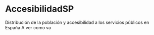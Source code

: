 # AccesibilidadSP
Distribución de la población y accesibilidad a los servicios públicos en España
A ver como va
